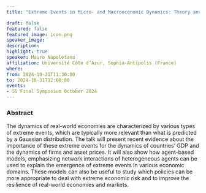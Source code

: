 ```yaml
---
title: "Extreme Events in Micro- and Macroeconomic Dynamics: Theory and Empirical Evidence"

draft: false
featured: false
featured_image: icon.png
speaker_image:
description:
highlight: true
speaker: Mauro Napoletano
affiliation: Université Côte d’Azur, Sophia-Antipolis (France)
where:
from: 2024-10-31T11:30:00
to: 2024-10-31T12:00:00
events:
- SG Final Symposium October 2024 
---
```


### Abstract

The dynamics of real-world economies are characterized by various types of extreme events, which are typically more relevant than  what is predicted by a Gaussian distribution. The talk will present recent evidence about the importance of these extreme events for the dynamics of countries’ GDP and the dynamics of firms and asset prices. It will also show how agent-based models, emphasizing network interactions of heterogeneous agents can be used to explain the emergence of extreme events in various economic domains. These models can also be useful to study which policies can be more appropriate to deal with extreme economic risk and to improve the resilience of real-world economies and markets.
